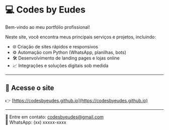 # 💻 Codes by Eudes

Bem-vindo ao meu portfólio profissional!

Neste site, você encontra meus principais serviços e projetos, incluindo:

- 🌐 Criação de sites rápidos e responsivos
- ⚙️ Automação com Python (WhatsApp, planilhas, bots)
- 🛠️ Desenvolvimento de landing pages e lojas online
- 📈 Integrações e soluções digitais sob medida

---

## 🔗 Acesse o site

👉 [https://codesbyeudes.github.io](https://codesbyeudes.github.io)

---

📧 Entre em contato: codesbyeudes@gmail.com  
📱 WhatsApp: (xx) xxxxx-xxxx

